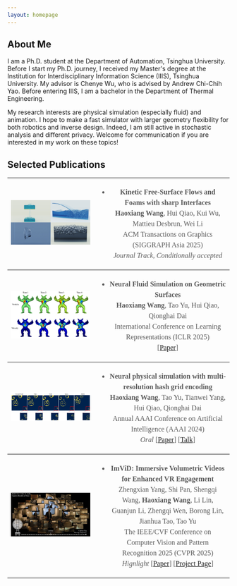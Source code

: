 ```yaml
---
layout: homepage
---
```


## About Me
I am a Ph.D. student at the Department of Automation, Tsinghua University. Before I start my Ph.D. journey, I received my Master's degree at the Institution for Interdisciplinary Information Science (IIIS), Tsinghua University. My advisor is Chenye Wu, who is advised by Andrew Chi-Chih Yao. Before entering IIIS, I am a bachelor in the Department of Thermal Engineering. 

My research interests are physical simulation (especially fluid) and animation. I hope to make a fast simulator with larger geometry flexibility for both robotics and inverse design. Indeed, I am still active in stochastic analysis and different privacy. Welcome for communication if you are interested in my work on these topics!


  
## Selected Publications
<table style="width:100%; border: none;">
   <tr>
    <th style="border-bottom: 0;color: #595959;font: 16.0px/1.5 Crimson Pro, serif;"><p align="center"><img src="./assets/img/sig.jpg" width="800"></p></th>
    <th style="border-bottom: 0;color: #595959;font: 16.0px/1.5 Crimson Pro, serif;"><ul><li><p><strong>Kinetic Free-Surface Flows and Foams with sharp Interfaces</strong><br>
    <strong>Haoxiang Wang</strong>, Hui Qiao, Kui Wu, Mattieu Desbrun, Wei Li<br>
    ACM Transactions on Graphics (SIGGRAPH Asia 2025)<br>
    <em>Journal Track, Conditionally accepted</em></p></li></ul></th>
  </tr>
  <tr>
    <th style="border-bottom: 0;color: #595959;font: 16.0px/1.5 Crimson Pro, serif;"><p align="center"><img src="./assets/img/NeuralFluid.jpg" width="800"></p></th>
    <th style="border-bottom: 0;color: #595959;font: 16.0px/1.5 Crimson Pro, serif;"><ul><li><p><strong>Neural Fluid Simulation on Geometric Surfaces</strong><br>
    <strong>Haoxiang Wang</strong>, Tao Yu, Hui Qiao, Qionghai Dai<br>
    International Conference on Learning Representations (ICLR 2025)<br>
    [<a href="https://openreview.net/forum?id=58lbAsXCoZ" target="_blank">Paper</a>]</p></li></ul></th>
  </tr>
  <tr>
    <th style="border-bottom: 0;color: #595959;font: 16.0px/1.5 Crimson Pro, serif;"><p align="center"><img src="./assets/img/ty.png" width="800"></p></th>
    <th style="border-bottom: 0;color: #595959;font: 16.0px/1.5 Crimson Pro, serif;"><ul><li><p><strong>Neural physical simulation with multi-resolution hash grid encoding</strong><br>
    <strong>Haoxiang Wang</strong>, Tao Yu, Tianwei Yang, Hui Qiao, Qionghai Dai<br>
    Annual AAAI Conference on Artificial Intelligence (AAAI 2024) <br><em>Oral</em>
    [<a href="https://ojs.aaai.org/index.php/AAAI/article/view/28349/28684" target="_blank">Paper</a>] [<a href="https://underline.io/lecture/92723-neural-physical-simulation-with-multi-resolution-hash-grid-encoding" target="_blank">Talk</a>]</p></li></ul></th>
  </tr>
  <tr>
    <th style="border-bottom: 0;color: #595959;font: 16.0px/1.5 Crimson Pro, serif;"><p align="center"><img src="./assets/img/ImVID.jpg" width="800"></p></th>
    <th style="border-bottom: 0;color: #595959;font: 16.0px/1.5 Crimson Pro, serif;"><ul><li><p><strong>ImViD: Immersive Volumetric Videos for Enhanced VR Engagement</strong><br>
    Zhengxian Yang, Shi Pan, Shengqi Wang, <strong>Haoxiang Wang</strong>, Li Lin, Guanjun Li, Zhengqi Wen, Borong Lin, Jianhua Tao, Tao Yu<br>
    The IEEE/CVF Conference on Computer Vision and Pattern Recognition 2025 (CVPR 2025)<br><em>Hignlight</em>
    [<a href="https://arxiv.org/pdf/2503.14359" target="_blank">Paper</a>] [<a href="https://yzxqh.github.io/ImViD/" target="_blank">Project Page</a>]</p></li></ul></th>
  </tr>
</table>

